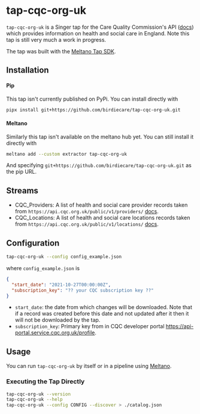 # tap-cqc-org-uk

`tap-cqc-org-uk` is a Singer tap for the Care Quality Commission's API ([docs](https://anypoint.mulesoft.com/exchange/portals/care-quality-commission-5/4d36bd23-127d-4acf-8903-ba292ea615d4/cqc-syndication-1/)) which provides information on health and social care in England. Note this tap is still very much a work in progress.

The tap was built with the [Meltano Tap SDK](https://sdk.meltano.com).

## Installation

#### Pip 
This tap isn't currently published on PyPi. You can install directly with

```bash
pipx install git+https://github.com/birdiecare/tap-cqc-org-uk.git
```

#### Meltano
Similarly this tap isn't available on the meltano hub yet. You can still install it directly with 

```bash
meltano add --custom extractor tap-cqc-org-uk
```
And specifying `git+https://github.com/birdiecare/tap-cqc-org-uk.git` as the pip URL.


## Streams
- CQC_Providers: A list of health and social care provider records taken from `https://api.cqc.org.uk/public/v1/providers/` [docs](https://anypoint.mulesoft.com/exchange/portals/care-quality-commission-5/4d36bd23-127d-4acf-8903-ba292ea615d4/cqc-syndication-1/minor/1.0/console/method/%23359/).
- CQC_Locations: A list of health and social care locations records taken from `https://api.cqc.org.uk/public/v1/locations/` [docs](https://anypoint.mulesoft.com/exchange/portals/care-quality-commission-5/4d36bd23-127d-4acf-8903-ba292ea615d4/cqc-syndication-1/minor/1.0/console/method/%231190/).


## Configuration

```bash
tap-cqc-org-uk --config config_example.json
```
where `config_example.json` is 
```json
{
  "start_date": "2021-10-27T00:00:00Z",
  "subscription_key": "?? your CQC subscription key ??"
}
```

- `start_date`: the date from which changes will be downloaded. Note that if a record was created before this date and not updated after it then it will not be downloaded by the tap.
- `subscription_key`: Primary key from in CQC developer portal https://api-portal.service.cqc.org.uk/profile.

## Usage

You can run `tap-cqc-org-uk` by itself or in a pipeline using [Meltano](https://meltano.com/).

### Executing the Tap Directly

```bash
tap-cqc-org-uk --version
tap-cqc-org-uk --help
tap-cqc-org-uk --config CONFIG --discover > ./catalog.json
```

